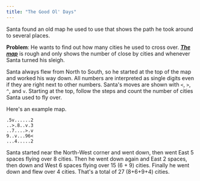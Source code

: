 ```yaml
---
title: "The Good Ol' Days"
---
```

Santa found an old map he used to use that shows the path he took around to several places. 

**Problem**: He wants to find out how many cities he used to cross over. ***[The map](./map.txt)*** is rough and only shows the number of close by cities and whenever Santa turned his sleigh.


Santa always flew from North to South, so he started at the top of the map and worked his way down. All numbers are interpreted as single digits even if they are right next to other numbers. Santa's moves are shown with `<`, `>`, `^`, and `v`. Starting at the top, follow the steps and count the number of cities Santa used to fly over.

Here's an example map.
```
.5v......2
..>.8..v.3
..7....>.v
9..v...96<
...4.....2
```
Santa started near the North-West corner and went down, then went East 5 spaces flying over 8 cities. Then he went down again and East 2 spaces, then down and West 6 spaces flying over 15 (6 + 9) cities. Finally he went down and flew over 4 cities. That's a total of 27 (8+6+9+4) cities.
